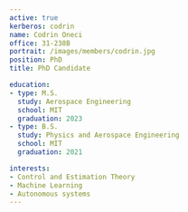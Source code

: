 ```yaml
---
active: true
kerberos: codrin
name: Codrin Oneci
office: 31-238B
portrait: /images/members/codrin.jpg
position: PhD
title: PhD Candidate

education:
- type: M.S.
  study: Aerospace Engineering
  school: MIT
  graduation: 2023
- type: B.S.
  study: Physics and Aerospace Engineering
  school: MIT
  graduation: 2021

interests:
- Control and Estimation Theory
- Machine Learning
- Autonomous systems
---
```

